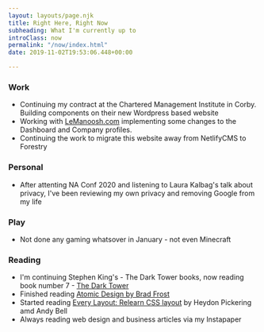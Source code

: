 ```yaml
---
layout: layouts/page.njk
title: Right Here, Right Now
subheading: What I'm currently up to
introClass: now
permalink: "/now/index.html"
date: 2019-11-02T19:53:06.448+00:00

---
```

### Work

* Continuing my contract at the Chartered Management Institute in Corby. Building components on their new Wordpress based website
* Working with [LeManoosh.com](https://www.lemanoosh.com "LeManoosh.com") implementing some changes to the Dashboard and Company profiles.
* Continuing the work to migrate this website away from NetlifyCMS to Forestry

### Personal
* After attenting NA Conf 2020 and listening to Laura Kalbag's talk about privacy, I've been reviewing my own privacy and removing Google from my life

### Play

* Not done any gaming whatsover in January - not even Minecraft

### Reading

* I'm continuing Stephen King's - The Dark Tower books, now reading book number 7 - [The Dark Tower](https://www.goodreads.com/book/show/12982158-the-dark-tower "The Dark Tower")
* Finished reading [Atomic Design by Brad Frost](https://www.goodreads.com/book/show/35496817-atomic-design "Atomic Design by Brad Frost")
* Started reading [Every Layout: Relearn CSS layout](https://www.goodreads.com/book/show/48932917-every-layout "Every Layout: Relearn CSS layout") by  Heydon Pickering amd Andy Bell
* Always reading web design and business articles via my Instapaper